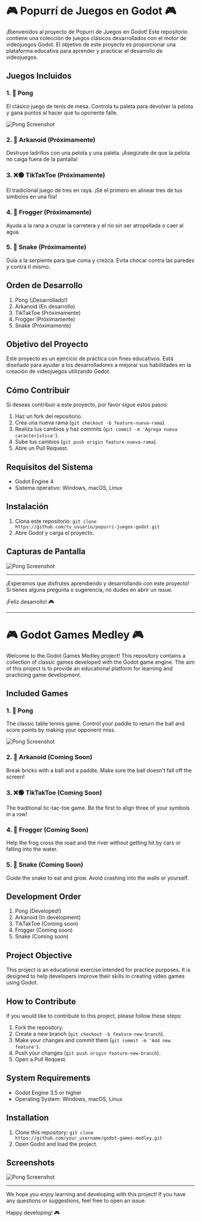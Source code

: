 # 🎮 Popurrí de Juegos en Godot 🎮

¡Bienvenidos al proyecto de Popurrí de Juegos en Godot! Este repositorio contiene una colección de juegos clásicos desarrollados con el motor de videojuegos Godot. 
El objetivo de este proyecto es proporcionar una plataforma educativa para aprender y practicar el desarrollo de videojuegos.

## Juegos Incluidos

### 1. 🏓 Pong
El clásico juego de tenis de mesa. Controla tu paleta para devolver la pelota y gana puntos al hacer que tu oponente falle.

![Pong Screenshot](ScreenShots/SS_Pong.png)

### 2. 🧱 Arkanoid (Próximamente)
Destruye ladrillos con una pelota y una paleta. ¡Asegúrate de que la pelota no caiga fuera de la pantalla!

### 3. ❌🟢 TikTakToe (Próximamente)
El tradicional juego de tres en raya. ¡Sé el primero en alinear tres de tus símbolos en una fila!

### 4. 🐸 Frogger (Próximamente)
Ayuda a la rana a cruzar la carretera y el río sin ser atropellada o caer al agua.

### 5. 🐍 Snake (Próximamente)
Guía a la serpiente para que coma y crezca. Evita chocar contra las paredes y contra ti mismo.

## Orden de Desarrollo
1. Pong (¡Desarrollado!)
2. Arkanoid (En desarrollo)
3. TikTakToe (Próximamente)
4. Frogger (Próximamente)
5. Snake (Próximamente)

## Objetivo del Proyecto
Este proyecto es un ejercicio de práctica con fines educativos. Está diseñado para ayudar a los desarrolladores a mejorar sus habilidades en la creación de videojuegos utilizando Godot.

## Cómo Contribuir
Si deseas contribuir a este proyecto, por favor sigue estos pasos:

1. Haz un fork del repositorio.
2. Crea una nueva rama (`git checkout -b feature-nueva-rama`).
3. Realiza tus cambios y haz commits (`git commit -m 'Agrega nueva característica'`).
4. Sube tus cambios (`git push origin feature-nueva-rama`).
5. Abre un Pull Request.

## Requisitos del Sistema
- Godot Engine 4
- Sistema operativo: Windows, macOS, Linux

## Instalación
1. Clona este repositorio: `git clone https://github.com/tu_usuario/popurri-juegos-godot.git`
2. Abre Godot y carga el proyecto.

## Capturas de Pantalla

![Pong Screenshot](ScreenShots/SS_Pong.png)

---

¡Esperamos que disfrutes aprendiendo y desarrollando con este proyecto! Si tienes alguna pregunta o sugerencia, no dudes en abrir un issue.

¡Feliz desarrollo! 🎮

-------------------------------------------------------------------------------------------------------------------------------------------------------------------------------------

# 🎮 Godot Games Medley 🎮

Welcome to the Godot Games Medley project! This repository contains a collection of classic games developed with the Godot game engine. 
The aim of this project is to provide an educational platform for learning and practicing game development.

## Included Games

### 1. 🏓 Pong
The classic table tennis game. Control your paddle to return the ball and score points by making your opponent miss.

![Pong Screenshot](ScreenShots/SS_Pong.png)

### 2. 🧱 Arkanoid (Coming Soon)
Break bricks with a ball and a paddle. Make sure the ball doesn't fall off the screen!

### 3. ❌🟢 TikTakToe (Coming Soon)
The traditional tic-tac-toe game. Be the first to align three of your symbols in a row!

### 4. 🐸 Frogger (Coming Soon)
Help the frog cross the road and the river without getting hit by cars or falling into the water.

### 5. 🐍 Snake (Coming Soon)
Guide the snake to eat and grow. Avoid crashing into the walls or yourself.

## Development Order
1. Pong (Developed!)
2. Arkanoid (In development)
3. TikTakToe (Coming soon)
4. Frogger (Coming soon)
5. Snake (Coming soon)

## Project Objective
This project is an educational exercise intended for practice purposes. It is designed to help developers improve their skills in creating video games using Godot.

## How to Contribute
If you would like to contribute to this project, please follow these steps:

1. Fork the repository.
2. Create a new branch (`git checkout -b feature-new-branch`).
3. Make your changes and commit them (`git commit -m 'Add new feature'`).
4. Push your changes (`git push origin feature-new-branch`).
5. Open a Pull Request.

## System Requirements
- Godot Engine 3.5 or higher
- Operating System: Windows, macOS, Linux

## Installation
1. Clone this repository: `git clone https://github.com/your_username/godot-games-medley.git`
2. Open Godot and load the project.

## Screenshots

![Pong Screenshot](ScreenShots/SS_Pong.png)

---

We hope you enjoy learning and developing with this project! If you have any questions or suggestions, feel free to open an issue.

Happy developing! 🎮
